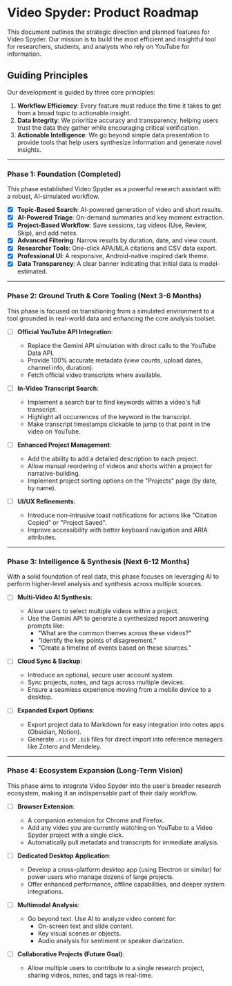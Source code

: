 # Video Spyder: Product Roadmap

This document outlines the strategic direction and planned features for Video Spyder. Our mission is to build the most efficient and insightful tool for researchers, students, and analysts who rely on YouTube for information.

## Guiding Principles

Our development is guided by three core principles:

1.  **Workflow Efficiency**: Every feature must reduce the time it takes to get from a broad topic to actionable insight.
2.  **Data Integrity**: We prioritize accuracy and transparency, helping users trust the data they gather while encouraging critical verification.
3.  **Actionable Intelligence**: We go beyond simple data presentation to provide tools that help users synthesize information and generate novel insights.

---

### Phase 1: Foundation (Completed)

This phase established Video Spyder as a powerful research assistant with a robust, AI-simulated workflow.

-   [x] **Topic-Based Search**: AI-powered generation of video and short results.
-   [x] **AI-Powered Triage**: On-demand summaries and key moment extraction.
-   [x] **Project-Based Workflow**: Save sessions, tag videos (Use, Review, Skip), and add notes.
-   [x] **Advanced Filtering**: Narrow results by duration, date, and view count.
-   [x] **Researcher Tools**: One-click APA/MLA citations and CSV data export.
-   [x] **Professional UI**: A responsive, Android-native inspired dark theme.
-   [x] **Data Transparency**: A clear banner indicating that initial data is model-estimated.

---

### Phase 2: Ground Truth & Core Tooling (Next 3-6 Months)

This phase is focused on transitioning from a simulated environment to a tool grounded in real-world data and enhancing the core analysis toolset.

-   [ ] **Official YouTube API Integration**:
    -   Replace the Gemini API simulation with direct calls to the YouTube Data API.
    -   Provide 100% accurate metadata (view counts, upload dates, channel info, duration).
    -   Fetch official video transcripts where available.

-   [ ] **In-Video Transcript Search**:
    -   Implement a search bar to find keywords within a video's full transcript.
    -   Highlight all occurrences of the keyword in the transcript.
    -   Make transcript timestamps clickable to jump to that point in the video on YouTube.

-   [ ] **Enhanced Project Management**:
    -   Add the ability to add a detailed description to each project.
    -   Allow manual reordering of videos and shorts within a project for narrative-building.
    -   Implement project sorting options on the "Projects" page (by date, by name).

-   [ ] **UI/UX Refinements**:
    -   Introduce non-intrusive toast notifications for actions like "Citation Copied" or "Project Saved".
    -   Improve accessibility with better keyboard navigation and ARIA attributes.

---

### Phase 3: Intelligence & Synthesis (Next 6-12 Months)

With a solid foundation of real data, this phase focuses on leveraging AI to perform higher-level analysis and synthesis across multiple sources.

-   [ ] **Multi-Video AI Synthesis**:
    -   Allow users to select multiple videos within a project.
    -   Use the Gemini API to generate a synthesized report answering prompts like:
        -   "What are the common themes across these videos?"
        -   "Identify the key points of disagreement."
        -   "Create a timeline of events based on these sources."

-   [ ] **Cloud Sync & Backup**:
    -   Introduce an optional, secure user account system.
    -   Sync projects, notes, and tags across multiple devices.
    -   Ensure a seamless experience moving from a mobile device to a desktop.

-   [ ] **Expanded Export Options**:
    -   Export project data to Markdown for easy integration into notes apps (Obsidian, Notion).
    -   Generate `.ris` or `.bib` files for direct import into reference managers like Zotero and Mendeley.

---

### Phase 4: Ecosystem Expansion (Long-Term Vision)

This phase aims to integrate Video Spyder into the user's broader research ecosystem, making it an indispensable part of their daily workflow.

-   [ ] **Browser Extension**:
    -   A companion extension for Chrome and Firefox.
    -   Add any video you are currently watching on YouTube to a Video Spyder project with a single click.
    -   Automatically pull metadata and transcripts for immediate analysis.

-   [ ] **Dedicated Desktop Application**:
    -   Develop a cross-platform desktop app (using Electron or similar) for power users who manage dozens of large projects.
    -   Offer enhanced performance, offline capabilities, and deeper system integrations.

-   [ ] **Multimodal Analysis**:
    -   Go beyond text. Use AI to analyze video content for:
        -   On-screen text and slide content.
        -   Key visual scenes or objects.
        -   Audio analysis for sentiment or speaker diarization.

-   [ ] **Collaborative Projects (Future Goal)**:
    -   Allow multiple users to contribute to a single research project, sharing videos, notes, and tags in real-time.